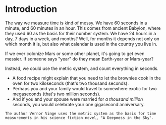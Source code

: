 # Introduction

The way we measure time is kind of messy.
We have 60 seconds in a minute, and 60 minutes in an hour.
This comes from ancient Babylon, where they used 60 as the basis for their number system.
We have 24 hours in a day, 7 days in a week, and months?
Well, for months it depends not only on which month it is, but also what calendar is used in the country you live in.

If we ever colonize Mars or some other planet, it's going to get even messier.
If someone says "year" do they mean Earth-year or Mars-year?

Instead, we could use the metric system, and count everything in seconds.

- A food recipe might explain that you need to let the brownies cook in the oven for two kiloseconds (that's two thousand seconds).
- Perhaps you and your family would travel to somewhere exotic for two megaseconds (that's two million seconds).
- And if you and your spouse were married for _a thousand million_ seconds, you would celebrate your one gigasecond anniversary.

```exercism/note
The author Vernor Vinge uses the metric system as the basis for time measurements in his science fiction novel, "A Deepness in the Sky".
```

